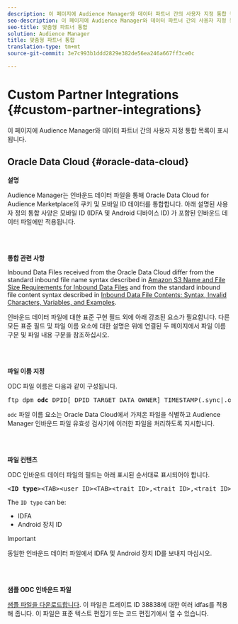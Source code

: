 ```yaml
---
description: 이 페이지에 Audience Manager와 데이터 파트너 간의 사용자 지정 통합 목록이 표시됩니다.
seo-description: 이 페이지에 Audience Manager와 데이터 파트너 간의 사용자 지정 통합 목록이 표시됩니다.
seo-title: 맞춤형 파트너 통합
solution: Audience Manager
title: 맞춤형 파트너 통합
translation-type: tm+mt
source-git-commit: 3e7c993b1ddd2829e382de56ea246a667ff3ce0c

---
```



# Custom Partner Integrations {#custom-partner-integrations}

이 페이지에 Audience Manager와 데이터 파트너 간의 사용자 지정 통합 목록이 표시됩니다.

## Oracle Data Cloud {#oracle-data-cloud}

**설명**

Audience Manager는 인바운드 데이터 파일을 통해 Oracle Data Cloud for Audience Marketplace의 쿠키 및 모바일 ID 데이터를 통합합니다. 아래 설명된 사용자 정의 통합 사양은 모바일 ID (IDFA 및 Android 디바이스 ID) 가 포함된 인바운드 데이터 파일에만 적용됩니다.

<br> 

**통합 관련 사항**

Inbound Data Files received from the Oracle Data Cloud differ from the standard inbound file name syntax described in [Amazon S3 Name and File Size Requirements for Inbound Data Files](/help/using/integration/sending-audience-data/batch-data-transfer-explained/inbound-s3-filenames.md) and from the standard inbound file content syntax described in [Inbound Data File Contents: Syntax, Invalid Characters, Variables, and Examples](/help/using/integration/sending-audience-data/batch-data-transfer-explained/inbound-file-contents.md).

인바운드 데이터 파일에 대한 표준 구현 필드 외에 아래 강조된 요소가 필요합니다. 다른 모든 표준 필드 및 파일 이름 요소에 대한 설명은 위에 연결된 두 페이지에서 파일 이름 구문 및 파일 내용 구문을 참조하십시오.

<br> 

**파일 이름 지정**

ODC 파일 이름은 다음과 같이 구성됩니다.

<pre>ftp_dpm_<b>odc</b>_DPID[_DPID_TARGET_DATA_OWNER]_TIMESTAMP(.sync|.overwrite)[.SPLIT_NUMBER][.gz]</pre>

`odc` 파일 이름 요소는 Oracle Data Cloud에서 가져온 파일을 식별하고 Audience Manager 인바운드 파일 유효성 검사기에 이러한 파일을 처리하도록 지시합니다.

<br> 

**파일 컨텐츠**

ODC 인바운드 데이터 파일의 필드는 아래 표시된 순서대로 표시되어야 합니다.

<pre>&lt;<b>ID type</b>&gt;&lt;TAB&gt;&lt;user ID&gt;&lt;TAB&gt;&lt;trait ID&gt;,&lt;trait ID&gt;,&lt;trait ID&gt;,...</pre>

The `ID type` can be:

* IDFA
* Android 장치 ID

>[!IMPORTANT]
>
>동일한 인바운드 데이터 파일에서 IDFA 및 Android 장치 ID를 보내지 마십시오.

<br> 

**샘플 ODC 인바운드 파일**

[샘플 파일을 다운로드합니다](/help/using/integration/assets/ftp_dpm_odc_12345_1556223815.sync). 이 파일은 트레이트 ID 38838에 대한 여러 idfas를 적용해 줍니다. 이 파일은 표준 텍스트 편집기 또는 코드 편집기에서 열 수 있습니다.